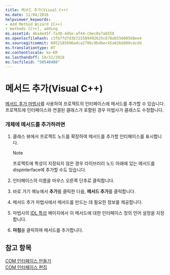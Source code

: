 ```yaml
---
title: 메서드 추가(Visual C++)
ms.date: 11/04/2016
helpviewer_keywords:
- Add Method Wizard [C++]
- methods [C++], adding
ms.assetid: 4ba4e45f-fa38-4d5e-af44-cbec0a7ab558
ms.openlocfilehash: c3fb7fd7d3b725589492625c678ab55600568ee4
ms.sourcegitcommit: 6052185696adca270bc9bdbec45a626dd89cdcdd
ms.translationtype: HT
ms.contentlocale: ko-KR
ms.lasthandoff: 10/31/2018
ms.locfileid: "50540480"
---
```

# <a name="adding-a-method--visual-c"></a>메서드 추가(Visual C++)

[메서드 추가 마법사](../ide/add-method-wizard.md)를 사용하여 프로젝트의 인터페이스에 메서드를 추가할 수 있습니다. 프로젝트에 인터페이스와 연결된 클래스가 포함된 경우 마법사가 클래스도 수정합니다.

### <a name="to-add-a-method-to-your-object"></a>개체에 메서드를 추가하려면

1. 클래스 뷰에서 프로젝트 노드를 확장하여 메서드를 추가할 인터페이스를 표시합니다.

   > [!NOTE]
   > 프로젝트에 특성이 지정되지 않은 경우 라이브러리 노드 아래에 있는 메서드를 dispinterface에 추가할 수도 있습니다.

1. 인터페이스의 이름을 마우스 오른쪽 단추로 클릭합니다.

1. 바로 가기 메뉴에서 **추가**를 클릭한 다음, **메서드 추가**를 클릭합니다.

1. 메서드 추가 마법사에서 메서드를 만드는 데 필요한 정보를 제공합니다.

1. 마법사의 [IDL 특성](../ide/idl-attributes-add-method-wizard.md) 페이지에서 이 메서드에 대한 인터페이스 정의 언어 설정을 지정합니다.

1. **마침**을 클릭하여 메서드를 추가합니다.

## <a name="see-also"></a>참고 항목

[COM 인터페이스 만들기](../ide/creating-a-com-interface-visual-cpp.md)<br>
[COM 인터페이스 편집](../ide/editing-a-com-interface.md)